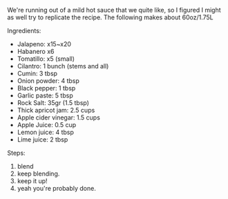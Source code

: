 We're running out of a mild hot sauce that we quite like, so I figured I might as well try to replicate the recipe. The following makes about 60oz/1.75L

Ingredients:

- Jalapeno: x15~x20
- Habanero x6
- Tomatillo: x5 (small)
- Cilantro: 1 bunch (stems and all)
- Cumin: 3 tbsp
- Onion powder: 4 tbsp
- Black pepper: 1 tbsp
- Garlic paste: 5 tbsp
- Rock Salt: 35gr (1.5 tbsp)
- Thick apricot jam: 2.5 cups
- Apple cider vinegar: 1.5 cups
- Apple Juice: 0.5 cup
- Lemon juice:  4 tbsp
- Lime juice: 2 tbsp

Steps:

1. blend
2. keep blending.
3. keep it up!
4. yeah you're probably done.